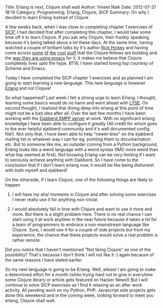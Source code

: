 Title: Erlang is next, Clojure shall wait
Author: Vineet Naik
Date: 2012-07-21 18:14
Category: Programming, Erlang, Clojure, SICP
Summary: On why I decided to learn Erlang instead of Clojure


A few weeks back, when I was close to completing chapter 1 exercises
of [SICP](http://mitpress.mit.edu/sicp/), I had decided that after
completing this chapter, I would take some time off it to learn
Clojure. If you ask why Clojure, then frankly speaking, because it's
being talked about a lot these days. At the same time, having watched
a couple of brilliant talks by it's author
[Rick Hickey](https://twitter.com/richhickey) and having come across
[some](https://github.com/technomancy/leiningen)
[of](https://github.com/noir-clojure/noir)
[the](https://github.com/clojure/clojurescript)
[cool](http://mad.emotionull.com/)
[stuff](https://github.com/overtone/overtone) that the Clojure fellows
are building and the
[way they are using emacs](https://github.com/overtone/emacs-live) for
it, it makes me believe that Clojure completely lives upto the
hype. BTW, I have started loving lisp courtesy of Scheme and Emacs.

Today I have completed the SICP chapter 1 exercises and as planned I
am going to start learning a new language. This new language is
however [Erlang](http://www.erlang.org/) and not Clojure!

So what happened? Last week I felt a strong urge to learn Erlang. I
thought, learning some basics would do no harm and went ahead with
[LYSE](http://learnyousomeerlang.com/). On second thought, I realized
that diving deep into erlang at this point of time might not be a bad
idea after all. Over the last few months I have been working with the
[Ejabberd XMPP server](http://www.ejabberd.im/) at work. With no
significant erlang knowledge I have been able to configure it greatly
(All credit for which goes to the ever helpful ejabberd community and
it's well documented config file!). Not only that, I have been able to
help "newer-bies" on the ejabberd mailing list in whatever way I can
for eg. pointing them to documentation etc. But to someone like me, an
outsider coming from a Python background, Erlang looks like a weird
language with a weird syntax (IMO more weird than what lisp seemed at
first). Not knowing Erlang can be very limiting if I want to seriously
achieve anything with Ejabberd. So I have come to the conclusion that
if I don't learn erlang now, it would be like being dishonest with
both myself and ejabberd!

On the otherside, if I learn Clojure, one of the following things are
likely to happen

1. I will have my aha! moments in Clojure and after solving some
exercises I never really use it for anything non-trivial.

2. I would absolutely fall in love with Clojure and want to use it
more and more. But there is a slight problem here. There is no real
chance I can start using it at work anytime in the near future because
it takes a lot for a team of programmers to embrace a non-mainstream
language like Clojure. Sure, I would use it for a couple of side
projects but from my experience, the chance that these projects would
solve a real problem is rather remote.

Did you notice that I haven't mentioned "Not liking Clojure" as one of
the possibility? That's because I don't think I will not like it :) again
because of the same reasons I have stated earlier. 

So my next language is going to be Erlang. Well, atleast I am going to
make a determined effort for a month (while trying hard not to give in
everytime some Clojure library or article gets featured on Hacker
News!) But I will continue to solve SICP exercises as I find it
relaxing as an after work activity. All pending work on my Python,
PHP, Javascript side projects gets done this weeekend and in the
coming week, looking forward to meet you erlang, Clojure shall wait.
